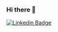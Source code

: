 ### Hi there 👋

[![Linkedin Badge](https://img.shields.io/badge/-AhmetFaikAkbekmez-blue?style=flat-square&logo=Linkedin&logoColor=white&link=https://www.linkedin.com/in/ahmet-faik-akbekmez/)](https://www.linkedin.com/in/ahmet-faik-akbekmez/)


<!--
**ahmetfaik/ahmetfaik** is a ✨ _special_ ✨ repository because its `README.md` (this file) appears on your GitHub profile.

Here are some ideas to get you started:

- 🔭 I’m currently working on ...
- 🌱 I’m currently learning ...
- 👯 I’m looking to collaborate on ...
- 🤔 I’m looking for help with ...
- 💬 Ask me about ...
- 📫 How to reach me: ...
- 😄 Pronouns: ...
- ⚡ Fun fact: ...
-->
